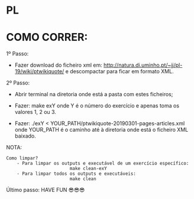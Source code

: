 # PL

# COMO CORRER:

1º Passo:
- Fazer download do ficheiro xml em: http://natura.di.uminho.pt/~jj/pl-19/wiki/ptwikiquote/ e descompactar para ficar em formato XML.

2º Passo:
- Abrir terminal na diretoria onde está a pasta com estes ficheiros;

- Fazer: 
            make exY
onde Y é o número do exercício e apenas toma os valores 1, 2 ou 3.

- Fazer:
            ./exY < YOUR_PATH/ptwikiquote-20190301-pages-articles.xml
onde YOUR_PATH é o caminho até à diretoria onde está o ficheiro XML baixado.

NOTA:

    Como limpar?
        - Para limpar os outputs e executável de um exercício específico:
                            make clean-exY
        - Para limpar todos os outputs e executáveis:
                            make clean


Último passo:
    HAVE FUN 😎😎😎
